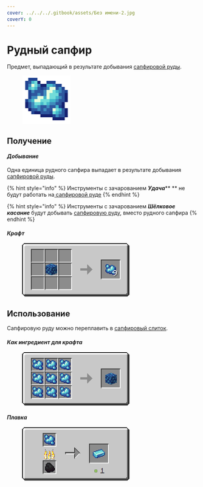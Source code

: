 ```yaml
---
cover: ../../../.gitbook/assets/Без имени-2.jpg
coverY: 0
---
```


# Рудный сапфир

Предмет, выпадающий в результате добывания [сапфировой руды](../../rudy/sapfirovaya-ruda.md).

<figure><img src="../../../.gitbook/assets/raw_blue_ore (1).png" alt=""><figcaption></figcaption></figure>

## Получение

#### _Добывание_

Одна единица рудного сапфира выпадает в результате добывания [сапфировой руды](../../rudy/sapfirovaya-ruda.md).

{% hint style="info" %}
Инструменты с зачарованием _**Удача**_** ** не будут работать на[ сапфировой руде](../../rudy/sapfirovaya-ruda.md)
{% endhint %}

{% hint style="info" %}
Инструменты с зачарованием _**Шёлковое касание**_ будут добывать [сапфировую руду](../../rudy/sapfirovaya-ruda.md), вместо рудного сапфира
{% endhint %}

#### _Крафт_



<figure><img src="../../../.gitbook/assets/raw_blue_ore_result-multi.png" alt=""><figcaption></figcaption></figure>

## Использование

Сапфировую руду можно переплавить в [сапфировый слиток](sapfirovyi-slitok.md).

#### _Как ингредиент для крафта_

<figure><img src="../../../.gitbook/assets/raw_blue_ore_block_result-x1.png" alt=""><figcaption></figcaption></figure>

#### _Плавка_

<figure><img src="../../../.gitbook/assets/raw_blue_ore_ing.png" alt=""><figcaption></figcaption></figure>
